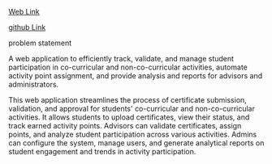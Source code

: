 <a href="https://activity-points.vercel.app/">Web Link</a>

<a href="https://github.com/1518manu/ActivityPoints.git">github Link</a>

problem statement  

A web application to efficiently track, validate, and manage student participation in co-curricular and non-co-curricular activities,
automate activity point assignment, and provide analysis and reports for advisors and administrators.


This web application streamlines the process of certificate submission, validation, and approval for students' co-curricular and non-co-curricular activities.
It allows students to upload certificates, view their status, and track earned activity points. Advisors can validate certificates, assign points, and analyze student participation across various activities.
Admins can configure the system, manage users, and generate analytical reports on student engagement and trends in activity participation.



